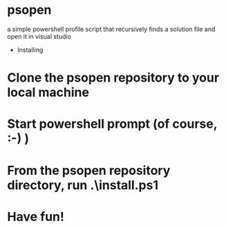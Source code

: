 psopen
======

a simple powershell profile script that recursively finds a solution file and open it in visual studio


* Installing

# Clone the psopen repository to your local machine
# Start powershell prompt (of course, :-) )
# From the psopen repository directory, run .\install.ps1
# Have fun!
